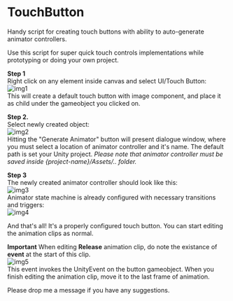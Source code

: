 # TouchButton
Handy script for creating touch buttons with ability to auto-generate animator controllers.

Use this script for super quick touch controls implementations while prototyping or doing your own project.

__Step 1__  
  Right click on any element inside canvas and select UI/Touch Button:  
  ![img1](http://rebound.studio/create_touchButton.png)  
  This will create a default touch button with image component, and place it as child under the gameobject you clicked on.
  
__Step 2.__  
  Select newly created object:  
  ![img2](http://rebound.studio/generate_promt.png "Press button!")  
  Hitting the "Generate Animator" button will present dialogue window, where you must select a location of animator
  controller and it's name. The default path is set your Unity project.
  _Please note that animator controller must be saved inside {project-name}/Assets/.. folder._
  
__Step 3__  
  The newly created animator controller should look like this:  
  ![img3](http://rebound.studio/generate_promt.png "Receive bacon!")  
  Animator state machine is already configured with necessary transitions and triggers:  
  ![img4](http://rebound.studio/controllerView.png)  
  
And that's all! It's a properly configured touch button. You can start editing the animation clips as normal.


__Important__
  When editing __Release__ animation clip, do note the existance of __event__ at the start of this clip.  
  ![img5](http://rebound.studio/animationEvent.png)  
  This event invokes the UnityEvent on the button gameobject. When you finish editing the animation clip, move it to the
  last frame of animation.
  
  
Please drop me a message if you have any suggestions.
